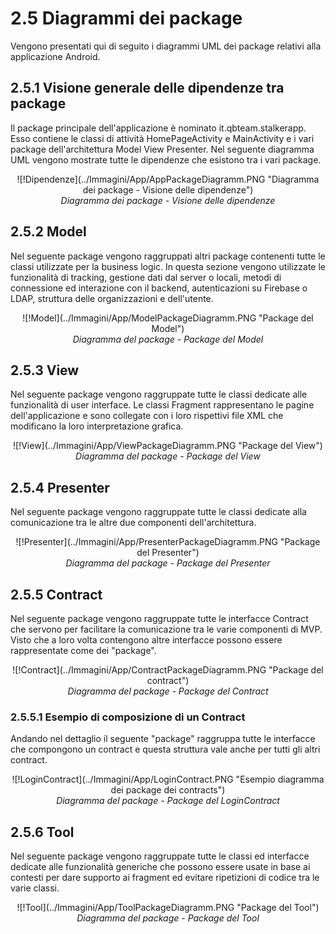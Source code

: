 # 2.5 Diagrammi dei package
Vengono presentati qui di seguito i diagrammi UML dei package relativi alla applicazione Android.

## 2.5.1 Visione generale delle dipendenze tra package
Il package principale dell'applicazione è nominato it.qbteam.stalkerapp. Esso contiene le classi di attività HomePageActivity e MainActivity e i vari package dell'architettura Model View Presenter. Nel seguente diagramma UML vengono mostrate tutte le dipendenze che esistono tra i vari package.
<div align="center">
![!Dipendenze](../Immagini/App/AppPackageDiagramm.PNG "Diagramma dei package - Visione delle dipendenze")
<figcaption align="center"> <em> Diagramma dei package - Visione delle dipendenze </em> </figcaption>
</div>

## 2.5.2 Model
Nel seguente package vengono raggruppati altri package contenenti tutte le classi utilizzate per la business logic. In questa sezione vengono utilizzate le funzionalità di tracking, gestione dati dal server o locali, metodi di connessione ed interazione con il backend, autenticazioni su Firebase o LDAP, struttura delle organizzazioni e dell'utente.
<div align="center">
![!Model](../Immagini/App/ModelPackageDiagramm.PNG "Package del Model")
<figcaption align="center"> <em> Diagramma del package - Package del Model </em> </figcaption>
</div>

## 2.5.3 View
Nel seguente package vengono raggruppate tutte le classi dedicate alle funzionalità di user interface. Le classi Fragment rappresentano le pagine dell'applicazione e sono collegate con i loro rispettivi file XML che modificano la loro interpretazione grafica.
<div align="center">
![!View](../Immagini/App/ViewPackageDiagramm.PNG "Package del View")
<figcaption align="center"> <em> Diagramma del package - Package del View </em> </figcaption>
</div>

## 2.5.4 Presenter
Nel seguente package vengono raggruppate tutte le classi dedicate alla comunicazione tra le altre due componenti dell'architettura.
<div align="center">
![!Presenter](../Immagini/App/PresenterPackageDiagramm.PNG "Package del Presenter")
<figcaption align="center"> <em> Diagramma del package - Package del Presenter </em> </figcaption>
</div>

## 2.5.5 Contract
Nel seguente package vengono raggruppate tutte le interfacce Contract che servono per facilitare la comunicazione tra le varie componenti di MVP. Visto che a loro volta contengono altre interfacce possono essere rappresentate come dei "package".
<div align="center">
![!Contract](../Immagini/App/ContractPackageDiagramm.PNG "Package del contract")
<figcaption align="center"> <em> Diagramma del package - Package del Contract </em> </figcaption>
</div>

### 2.5.5.1 Esempio di composizione di un Contract
Andando nel dettaglio il seguente "package" raggruppa tutte le interfacce che compongono un contract e questa struttura vale anche per tutti gli altri contract.
<div align="center">
![!LoginContract](../Immagini/App/LoginContract.PNG "Esempio diagramma dei package dei contracts")
<figcaption align="center"> <em> Diagramma del package - Package del LoginContract </em> </figcaption>
</div>

## 2.5.6 Tool
Nel seguente package vengono raggruppate tutte le classi ed interfacce dedicate alle funzionalità generiche che possono essere usate in base ai contesti per dare supporto ai fragment ed evitare ripetizioni di codice tra le varie classi.
<div align="center">
![!Tool](../Immagini/App/ToolPackageDiagramm.PNG "Package del Tool")
<figcaption align="center"> <em> Diagramma del package - Package del Tool </em> </figcaption>
</div>